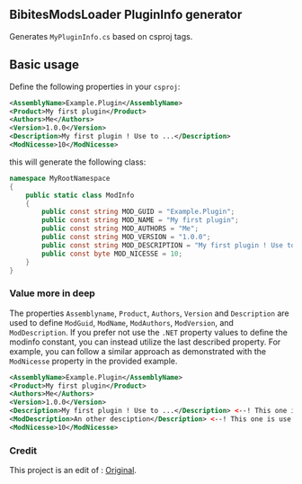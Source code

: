 
## BibitesModsLoader PluginInfo generator

Generates `MyPluginInfo.cs` based on csproj tags.

## Basic usage

Define the following properties in your `csproj`:

```xml
<AssemblyName>Example.Plugin</AssemblyName>
<Product>My first plugin</Product>
<Authors>Me</Authors>
<Version>1.0.0</Version>
<Description>My first plugin ! Use to ...</Description>
<ModNicesse>10</ModNicesse> 
```

this will generate the following class:

```cs
namespace MyRootNamespace
{
	public static class ModInfo
	{
		public const string MOD_GUID = "Example.Plugin";
		public const string MOD_NAME = "My first plugin";
		public const string MOD_AUTHORS = "Me";
		public const string MOD_VERSION = "1.0.0";
		public const string MOD_DESCRIPTION = "My first plugin ! Use to ...";
		public const byte MOD_NICESSE = 10;
	}
}		
```

### Value more in deep

The properties `Assemblyname`, `Product`, `Authors`, `Version` and `Description` are used to define `ModGuid`, `ModName`, `ModAuthors`, `ModVersion`, and `ModDescription`.
If you prefer not use the `.NET` property values to define the modinfo constant, you can instead utilize the last described property. For example, you can follow a similar approach as demonstrated with the `ModNicesse` property in the provided example.

```xml
<AssemblyName>Example.Plugin</AssemblyName>
<Product>My first plugin</Product>
<Authors>Me</Authors>
<Version>1.0.0</Version>
<Description>My first plugin ! Use to ...</Description> <--! This one is use to define the out put discription of the dll. -->
<ModDescription>An other desciption</Description> <--! This one is use for the const  value. -->
<ModNicesse>10</ModNicesse> 
```

### Credit

This project is an edit of : [Original](https://github.com/BepInEx/BepInEx.Templates/tree/master/BepInEx.PluginInfoProps).
